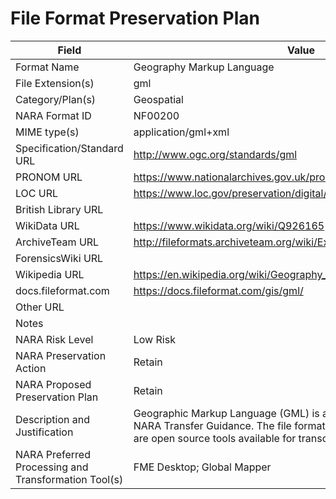 # File Format Preservation Plan
  | Field | Value |
  | ----------- | ----------- |
  | Format Name | Geography Markup Language | 
| File Extension(s) | gml | 
| Category/Plan(s) | Geospatial | 
| NARA Format ID | NF00200 | 
| MIME type(s) | application/gml+xml | 
| Specification/Standard URL | <http://www.ogc.org/standards/gml> | 
| PRONOM URL | <https://www.nationalarchives.gov.uk/pronom/x-fmt/227> | 
| LOC URL | <https://www.loc.gov/preservation/digital/formats/fdd/fdd000296.shtml> | 
| British Library URL |  | 
| WikiData URL | <https://www.wikidata.org/wiki/Q926165> | 
| ArchiveTeam URL | <http://fileformats.archiveteam.org/wiki/Ext:gml> | 
| ForensicsWiki URL |  | 
| Wikipedia URL | <https://en.wikipedia.org/wiki/Geography_Markup_Language> | 
| docs.fileformat.com | <https://docs.fileformat.com/gis/gml/> | 
| Other URL |  | 
| Notes |  | 
| NARA Risk Level | Low Risk | 
| NARA Preservation Action | Retain | 
| NARA Proposed Preservation Plan | Retain | 
| Description and Justification | Geographic Markup Language (GML) is a preferred format as per NARA Transfer Guidance. The file format is well documented and there are open source tools available for transcoding in the future if needed. | 
| NARA Preferred Processing and Transformation Tool(s) | FME Desktop; Global Mapper | 
